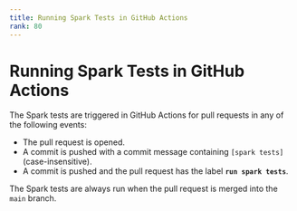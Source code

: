```yaml
---
title: Running Spark Tests in GitHub Actions
rank: 80
---
```


# Running Spark Tests in GitHub Actions

The Spark tests are triggered in GitHub Actions for pull requests in any of the following events:

- The pull request is opened.
- A commit is pushed with a commit message containing `[spark tests]` (case-insensitive).
- A commit is pushed and the pull request has the label **`run spark tests`**.


The Spark tests are always run when the pull request is merged into the `main` branch.
